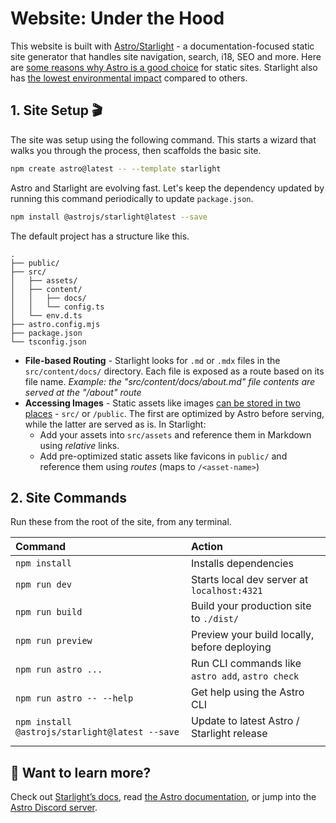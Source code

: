 # Website: Under the Hood

This website is built with [Astro/Starlight](https://starlight.astro.build/) - a documentation-focused static site generator that handles site navigation, search, i18, SEO and more. Here are [some reasons why Astro is a good choice](https://docs.astro.build/en/concepts/why-astro/) for static sites. Starlight also has [the lowest environmental impact](https://starlight.astro.build/environmental-impact/) compared to others.


## 1. Site Setup 🎬

The site was setup using the following command. This starts a wizard that walks you through the process, then scaffolds the basic site.

```bash
npm create astro@latest -- --template starlight
```

Astro and Starlight are evolving fast. Let's keep the dependency updated by running this command periodically to update `package.json`.

```bash
npm install @astrojs/starlight@latest --save
```

The default project has a structure like this. 

```
.
├── public/
├── src/
│   ├── assets/
│   ├── content/
│   │   ├── docs/
│   │   └── config.ts
│   └── env.d.ts
├── astro.config.mjs
├── package.json
└── tsconfig.json
```

 - **File-based Routing** - Starlight looks for `.md` or `.mdx` files in the `src/content/docs/` directory. Each file is exposed as a route based on its file name. _Example: the "src/content/docs/about.md" file contents are served at the "/about" route_
 - **Accessing Images** - Static assets like images [can be stored in two places](https://docs.astro.build/en/guides/images/) - `src/` or `/public`. The first are optimized by Astro before serving, while the latter are served as is. In Starlight: 
    - Add your assets into `src/assets` and reference them in Markdown using _relative_ links.
    - Add pre-optimized static assets like favicons in `public/` and reference them using _routes_ (maps to `/<asset-name>`)
 

## 2. Site Commands 

Run these from the root of the site, from any terminal.

| Command                   | Action                                           |
| :------------------------ | :----------------------------------------------- |
| `npm install`             | Installs dependencies                            |
| `npm run dev`             | Starts local dev server at `localhost:4321`      |
| `npm run build`           | Build your production site to `./dist/`          |
| `npm run preview`         | Preview your build locally, before deploying     |
| `npm run astro ...`       | Run CLI commands like `astro add`, `astro check` |
| `npm run astro -- --help` | Get help using the Astro CLI                     |
| `npm install @astrojs/starlight@latest --save` |  Update to latest Astro / Starlight release |
| | |

## 👀 Want to learn more?

Check out [Starlight’s docs](https://starlight.astro.build/), read [the Astro documentation](https://docs.astro.build), or jump into the [Astro Discord server](https://astro.build/chat).
